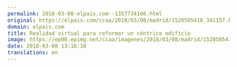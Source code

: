 ```yaml
---
permalink: 2018-03-08-elpais.com--1357734166.html
original: https://elpais.com/ccaa/2018/03/08/madrid/1520505418_341157.html#?ref=rss&format=simple&link=link
domain: elpais.com
title: Realidad virtual para reformar un céntrico edificio
image: https://ep00.epimg.net/ccaa/imagenes/2018/03/08/madrid/1520505418_341157_1520505550_rrss_normal.jpg
date: 2018-03-08 13:16:18
translations: en
---
```


